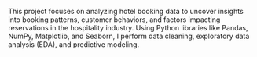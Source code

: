 This project focuses on analyzing hotel booking data to uncover insights into booking patterns, customer behaviors, and factors impacting reservations in the hospitality industry. Using Python libraries like Pandas, NumPy, Matplotlib, and Seaborn, I perform data cleaning, exploratory data analysis (EDA), and predictive modeling.
